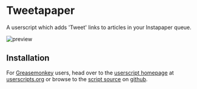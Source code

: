 Tweetapaper
==================

A userscript which adds 'Tweet' links to articles in your Instapaper queue.

![preview](https://github.com/jasonkarns/userscripts.tweetapaper/raw/master/preview.png)

Installation
------------

For [Greasemonkey](https://addons.mozilla.org/en-US/firefox/addon/748) users, head over to the [userscript homepage](http://userscripts.org/scripts/show/93786) at [userscripts.org](http://userscripts.org) or browse to the [script source](https://github.com/jasonkarns/userscripts.tweetapaper/raw/master/tweetapaper.user.js) on [github](https://github.com/).